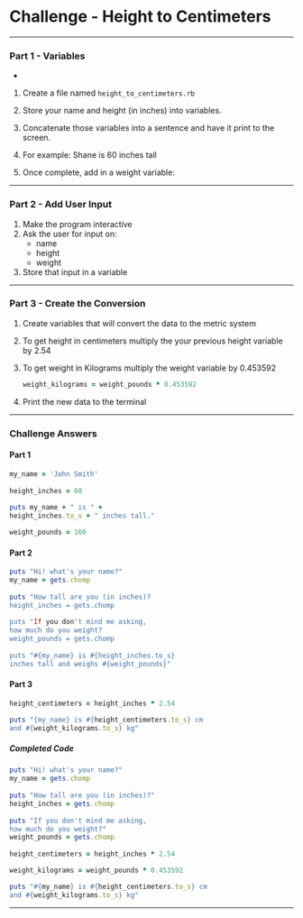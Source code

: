 # Challenge - Height to Centimeters
- - - -
### Part 1 - Variables
-
1. Create a file named `height_to_centimeters.rb`
1. Store your name and height (in inches) into variables. 
1. Concatenate those variables into a sentence and have it print to the screen.
1. For example: Shane is 60 inches tall
	

1. Once complete, add in a weight variable:

- - - - 
### Part 2 - Add User Input

1. Make the program interactive
2. Ask the user for input on:
	- name
	- height
	- weight
3. Store that input in a variable 


- - - -
### Part 3 - Create the Conversion

1. Create variables that will convert the data to the metric system 
2. To get height in centimeters multiply the your previous height variable by 2.54


3. To get weight in Kilograms multiply the weight variable by 0.453592

	```ruby
	weight_kilograms = weight_pounds * 0.453592
	```
		
4. Print the new data to the terminal

- - - -
### Challenge Answers

#### Part 1

```ruby
my_name = 'John Smith'
		
height_inches = 60
		
puts my_name + " is " + 
height_inches.to_s + " inches tall."
```

```ruby
weight_pounds = 160
```
#### Part 2

```ruby
puts "Hi! what's your name?"
my_name = gets.chomp
		
puts "How tall are you (in inches)?
height_inches = gets.chomp
		
puts "If you don't mind me asking,
how much do you weight?
weight_pounds = gets.chomp
			
puts "#{my_name} is #{height_inches.to_s} 
inches tall and weighs #{weight_pounds}"
```		

#### Part 3

```ruby
height_centimeters = height_inches * 2.54
```
```ruby		
puts "{my_name} is #{height_centimeters.to_s} cm 
and #{weight_kilograms.to_s} kg"
```		

##### Completed Code

```ruby
puts "Hi! what's your name?"
my_name = gets.chomp
		
puts "How tall are you (in inches)?"
height_inches = gets.chomp
		
puts "If you don't mind me asking,
how much do you weight?"
weight_pounds = gets.chomp
	
height_centimeters = height_inches * 2.54

weight_kilograms = weight_pounds * 0.453592

puts "#{my_name} is #{height_centimeters.to_s} cm 
and #{weight_kilograms.to_s} kg"
```
- - - - 
